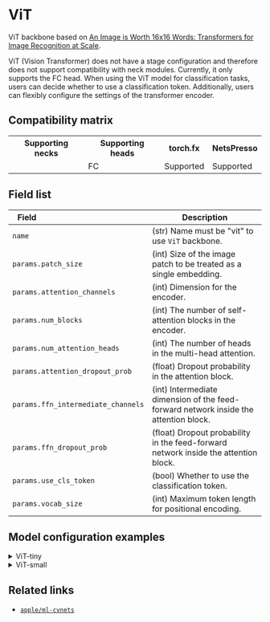 # ViT

ViT backbone based on [An Image is Worth 16x16 Words: Transformers for Image Recognition at Scale](https://arxiv.org/abs/2010.11929).

ViT (Vision Transformer) does not have a stage configuration and therefore does not support compatibility with neck modules. Currently, it only supports the FC head. When using the ViT model for classification tasks, users can decide whether to use a classification token. Additionally, users can flexibly configure the settings of the transformer encoder.

## Compatibility matrix

<table>
  <tr>
    <th>Supporting necks</th>
    <th>Supporting heads</th>
    <th>torch.fx</th>
    <th>NetsPresso</th>
  </tr>
  <tr>
    <td>
    </td>
    <td>
      FC<br />
    </td>
    <td>Supported</td>
    <td>Supported</td>
  </tr>
</table>

## Field list

| Field <img width=200/> | Description |
|---|---|
|`name` | (str) Name must be "vit" to use `ViT` backbone. |
| `params.patch_size` | (int) Size of the image patch to be treated as a single embedding. |
| `params.attention_channels` | (int) Dimension for the encoder. |
| `params.num_blocks` | (int) The number of self-attention blocks in the encoder. |
| `params.num_attention_heads` | (int) The number of heads in the multi-head attention. |
| `params.attention_dropout_prob` | (float) Dropout probability in the attention block. |
| `params.ffn_intermediate_channels` | (int) Intermediate dimension of the feed-forward network inside the attention block. |
| `params.ffn_dropout_prob` | (float) Dropout probability in the feed-forward network inside the attention block. |
| `params.use_cls_token` | (bool) Whether to use the classification token. |
| `params.vocab_size` | (int) Maximum token length for positional encoding. |

## Model configuration examples

<details>
  <summary>ViT-tiny</summary>
  
  ```yaml
  model:
    architecture:
      backbone:
        name: vit
        params:
          patch_size: 16
          attention_channels: 192
          num_blocks: 12
          num_attention_heads: 3
          attention_dropout_prob: 0.0
          ffn_intermediate_channels: 768  # hidden_size * 4
          ffn_dropout_prob: 0.1
          use_cls_token: True
          vocab_size: 1000
        stage_params: ~
  ```
</details>

<details>
  <summary>ViT-small</summary>
  
  ```yaml
  model:
    architecture:
      backbone:
        name: vit
        params:
          patch_size: 16
          attention_channels: 384
          num_blocks: 12
          num_attention_heads: 6
          attention_dropout_prob: 0.0
          ffn_intermediate_channels: 1536  # hidden_size * 4
          ffn_dropout_prob: 0.0
          use_cls_token: True
          vocab_size: 1000
        stage_params: ~
  ```
</details>



## Related links
- [`apple/ml-cvnets`](https://github.com/apple/ml-cvnets/tree/cvnets-v0.1)
